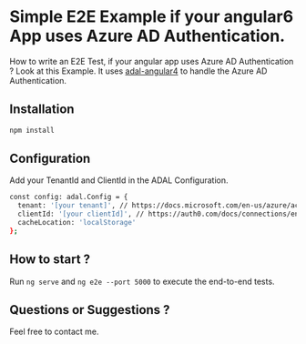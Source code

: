 # Simple E2E Example if your angular6 App uses Azure AD Authentication.

How to write an E2E Test, if your angular app uses Azure AD Authentication ? Look at this Example. It uses [adal-angular4](https://github.com/benbaran/adal-angular4) to handle the Azure AD Authentication.

## Installation

```sh
npm install
```

## Configuration

Add your TenantId and ClientId in the ADAL Configuration.

```sh
const config: adal.Config = {
  tenant: '[your tenant]', // https://docs.microsoft.com/en-us/azure/active-directory/develop/quickstart-create-new-tenant
  clientId: '[your clientId]', // https://auth0.com/docs/connections/enterprise/azure-active-directory/v2 
  cacheLocation: 'localStorage'
};
```

## How to start ?

Run `ng serve` and `ng e2e --port 5000` to execute the end-to-end tests.

## Questions or Suggestions ?

Feel free to contact me.
